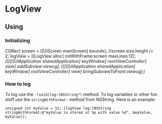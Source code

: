 # LogView
## Using

### Initializing
CGRect screen = [[UIScreen mainScreen] bounds];
//screen.size.height /= 2;
logView = [[LogView alloc] initWithFrame:screen maxLines:12];
/*[[[[[UIApplication sharedApplication] keyWindow] rootViewController] view] addSubview:viewcg];
[[[[[UIApplication sharedApplication] keyWindow] rootViewController] view] bringSubviewToFront:viewcg];*/

### How to log
To log use the `-(void)log:(NSString*)` method. To log variables or other fun stuff use the `stringWithFormat:` method  from NSString. Here is an example:

`
unsigned int myValue = 12;
[logView log:[NSString stringWithFormat:@"myValue is stored at %p with value %d", &myValue, myValue]];
`
